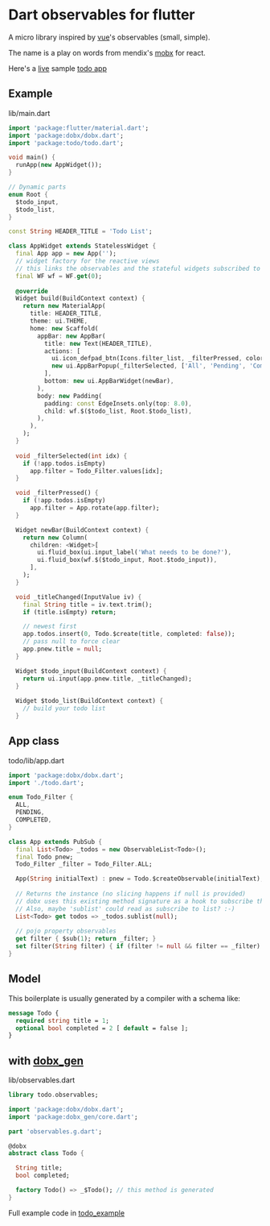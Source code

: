 # Dart observables for flutter

A micro library inspired by [vue](https://github.com/vuejs/vue)'s observables (small, simple).

The name is a play on words from mendix's [mobx](https://github.com/mobxjs/mobx) for react.

Here's a [live](https://play.google.com/store/apps/details?id=com.dyuproject.todo) sample [todo app](https://github.com/protostuffdb-examples/todo/tree/master/todo-dart)

## Example
lib/main.dart
```dart
import 'package:flutter/material.dart';
import 'package:dobx/dobx.dart';
import 'package:todo/todo.dart';

void main() {
  runApp(new AppWidget());
}

// Dynamic parts
enum Root {
  $todo_input,
  $todo_list,
}

const String HEADER_TITLE = 'Todo List';

class AppWidget extends StatelessWidget {
  final App app = new App('');
  // widget factory for the reactive views
  // this links the observables and the stateful widgets subscribed to them.
  final WF wf = WF.get(0);
  
  @override
  Widget build(BuildContext context) {
    return new MaterialApp(
      title: HEADER_TITLE,
      theme: ui.THEME,
      home: new Scaffold(
        appBar: new AppBar(
          title: new Text(HEADER_TITLE),
          actions: [
            ui.icon_defpad_btn(Icons.filter_list, _filterPressed, color: Colors.white),
            new ui.AppBarPopup(_filterSelected, ['All', 'Pending', 'Completed']),
          ],
          bottom: new ui.AppBarWidget(newBar),
        ),
        body: new Padding(
          padding: const EdgeInsets.only(top: 8.0),
          child: wf.$($todo_list, Root.$todo_list),
        ),
      ),
    );
  }
  
  void _filterSelected(int idx) {
    if (!app.todos.isEmpty)
      app.filter = Todo_Filter.values[idx];
  }

  void _filterPressed() {
    if (!app.todos.isEmpty)
      app.filter = App.rotate(app.filter);
  }

  Widget newBar(BuildContext context) {
    return new Column(
      children: <Widget>[
        ui.fluid_box(ui.input_label('What needs to be done?'),
        ui.fluid_box(wf.$($todo_input, Root.$todo_input)),
      ],
    );
  }

  void _titleChanged(InputValue iv) {
    final String title = iv.text.trim();
    if (title.isEmpty) return;

    // newest first
    app.todos.insert(0, Todo.$create(title, completed: false));
    // pass null to force clear
    app.pnew.title = null;
  }

  Widget $todo_input(BuildContext context) {
    return ui.input(app.pnew.title, _titleChanged);
  }
  
  Widget $todo_list(BuildContext context) {
    // build your todo list
  }
```

## App class
todo/lib/app.dart
```dart
import 'package:dobx/dobx.dart';
import './todo.dart';

enum Todo_Filter {
  ALL,
  PENDING,
  COMPLETED,
}

class App extends PubSub {
  final List<Todo> _todos = new ObservableList<Todo>();
  final Todo pnew;
  Todo_Filter _filter = Todo_Filter.ALL;

  App(String initialText) : pnew = Todo.$createObservable(initialText);
  
  // Returns the instance (no slicing happens if null is provided)
  // dobx uses this existing method signature as a hook to subscribe the caller when tracking is on
  // Also, maybe 'sublist' could read as subscribe to list? :-)
  List<Todo> get todos => _todos.sublist(null);
  
  // pojo property observables
  get filter { $sub(1); return _filter; }
  set filter(String filter) { if (filter != null && filter == _filter) return; _filter = filter ?? Todo_Filter.ALL; $pub(1); }
}
```

## Model
This boilerplate is usually generated by a compiler with a schema like:
```proto
message Todo {
  required string title = 1;
  optional bool completed = 2 [ default = false ];
}
```

## with [dobx_gen](https://github.com/dobx/dobx_gen)
lib/observables.dart
```dart
library todo.observables;

import 'package:dobx/dobx.dart';
import 'package:dobx_gen/core.dart';

part 'observables.g.dart';

@dobx
abstract class Todo {

  String title;
  bool completed;

  factory Todo() => _$Todo(); // this method is generated
}
```

Full example code in [todo_example](https://github.com/dobx/todo_example)

